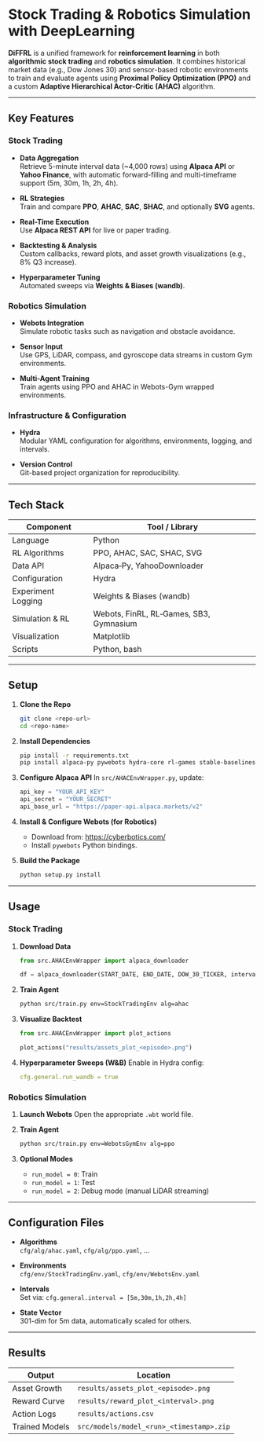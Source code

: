 
# Stock Trading & Robotics Simulation with DeepLearning

**DiFFRL** is a unified framework for **reinforcement learning** in both **algorithmic stock trading** and **robotics simulation**. It combines historical market data (e.g., Dow Jones 30) and sensor-based robotic environments to train and evaluate agents using **Proximal Policy Optimization (PPO)** and a custom **Adaptive Hierarchical Actor-Critic (AHAC)** algorithm.

---

## Key Features

### Stock Trading
- **Data Aggregation**  
  Retrieve 5-minute interval data (~4,000 rows) using **Alpaca API** or **Yahoo Finance**, with automatic forward-filling and multi-timeframe support (5m, 30m, 1h, 2h, 4h).
  
- **RL Strategies**  
  Train and compare **PPO**, **AHAC**, **SAC**, **SHAC**, and optionally **SVG** agents.

- **Real-Time Execution**  
  Use **Alpaca REST API** for live or paper trading.

- **Backtesting & Analysis**  
  Custom callbacks, reward plots, and asset growth visualizations (e.g., 8% Q3 increase).

- **Hyperparameter Tuning**  
  Automated sweeps via **Weights & Biases (wandb)**.

### Robotics Simulation
- **Webots Integration**  
  Simulate robotic tasks such as navigation and obstacle avoidance.

- **Sensor Input**  
  Use GPS, LiDAR, compass, and gyroscope data streams in custom Gym environments.

- **Multi-Agent Training**  
  Train agents using PPO and AHAC in Webots-Gym wrapped environments.

### Infrastructure & Configuration
- **Hydra**  
  Modular YAML configuration for algorithms, environments, logging, and intervals.

- **Version Control**  
  Git-based project organization for reproducibility.

---

## Tech Stack

| Component            | Tool / Library                         |
|---------------------|----------------------------------------|
| Language             | Python                                 |
| RL Algorithms        | PPO, AHAC, SAC, SHAC, SVG              |
| Data API             | Alpaca‑Py, YahooDownloader             |
| Configuration        | Hydra                                  |
| Experiment Logging   | Weights & Biases (wandb)               |
| Simulation & RL      | Webots, FinRL, RL‑Games, SB3, Gymnasium|
| Visualization        | Matplotlib                             |
| Scripts              | Python, bash                           |

---

## Setup

1. **Clone the Repo**
   ```bash
   git clone <repo-url>
   cd <repo-name>
   ```

2. **Install Dependencies**
   ```bash
   pip install -r requirements.txt
   pip install alpaca‑py pywebots hydra‑core rl‑games stable‑baselines3 gymnasium wandb
   ```

3. **Configure Alpaca API**
   In `src/AHACEnvWrapper.py`, update:
   ```python
   api_key = "YOUR_API_KEY"
   api_secret = "YOUR_SECRET"
   api_base_url = "https://paper-api.alpaca.markets/v2"
   ```

4. **Install & Configure Webots (for Robotics)**
   - Download from: https://cyberbotics.com/
   - Install `pywebots` Python bindings.

5. **Build the Package**
   ```bash
   python setup.py install
   ```

---

## Usage

### Stock Trading

1. **Download Data**
   ```python
   from src.AHACEnvWrapper import alpaca_downloader

   df = alpaca_downloader(START_DATE, END_DATE, DOW_30_TICKER, interval="5m")
   ```

2. **Train Agent**
   ```bash
   python src/train.py env=StockTradingEnv alg=ahac
   ```

3. **Visualize Backtest**
   ```python
   from src.AHACEnvWrapper import plot_actions

   plot_actions("results/assets_plot_<episode>.png")
   ```

4. **Hyperparameter Sweeps (W&B)**
   Enable in Hydra config:
   ```yaml
   cfg.general.run_wandb = true
   ```

### Robotics Simulation

1. **Launch Webots**
   Open the appropriate `.wbt` world file.

2. **Train Agent**
   ```bash
   python src/train.py env=WebotsGymEnv alg=ppo
   ```

3. **Optional Modes**
   - `run_model = 0`: Train
   - `run_model = 1`: Test
   - `run_model = 2`: Debug mode (manual LiDAR streaming)

---

## Configuration Files

- **Algorithms**  
  `cfg/alg/ahac.yaml`, `cfg/alg/ppo.yaml`, ...

- **Environments**  
  `cfg/env/StockTradingEnv.yaml`, `cfg/env/WebotsEnv.yaml`

- **Intervals**  
  Set via: `cfg.general.interval = [5m,30m,1h,2h,4h]`

- **State Vector**  
  301-dim for 5m data, automatically scaled for others.

---

## Results

| Output            | Location                                |
|------------------|------------------------------------------|
| Asset Growth      | `results/assets_plot_<episode>.png`     |
| Reward Curve      | `results/reward_plot_<interval>.png`    |
| Action Logs       | `results/actions.csv`                   |
| Trained Models    | `src/models/model_<run>_<timestamp>.zip`|
